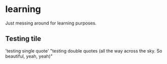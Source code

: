 # learning
Just messing around for learning purposes.

## Testing tile
'testing single quote'
"testing double quotes (all the way across the sky. So beautiful, yeah, yeah)"
